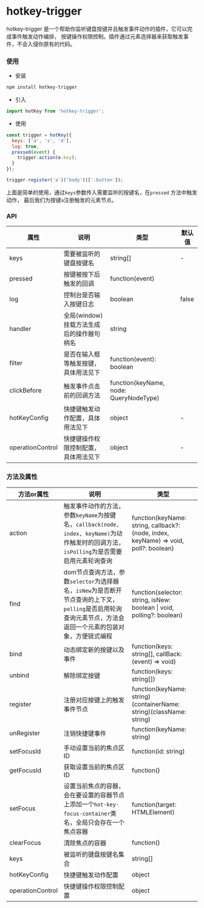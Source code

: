 # hotkey-trigger
hotkey-trigger 是一个帮助你监听键盘按键并且触发事件动作的插件，它可以完成事件触发动作编排，
按键操作权限控制。插件通过元素选择器来获取触发事件，不会入侵你原有的代码。
### 使用

 - 安装

```bash
npm install hotkey-trigger
```
 - 引入

```js
import hotKey from 'hotkey-trigger';
```
 - 使用
 
```javascript
const trigger = hotKey({
  keys: ['a', 's', 'd'],
  log: true,
  pressed(event) {
    trigger.action(e.key);
  }
});

trigger.register('a')('body')(['.button']);

```
上面是简单的使用，通过`keys`参数传入需要监听的按键名，在`pressed` 方法中触发动作，
最后我们为按键`a`注册触发的元素节点。

### API

|  属性 | 说明  | 类型  | 默认值  |
| ------------ | ------------ | ------------ | ------------ |
|  keys | 需要被监听的键盘按键名  |  string[] | -  |
|  pressed | 按键被按下后触发的回调  |  function(event) |   |
| log  |  控制台是否输入按键日志 | boolean  | false  |
| handler  | 全局(window)挂载方法生成后的操作器句柄名  | string  |   |
|  filter | 是否在输入框等触发按键，具体用法见下  | function(event): boolean  |   |
|  clickBefore | 触发事件点击前的回调方法  | function(keyName, node: QueryNodeType)  |   |
|  hotKeyConfig | 快捷键触发动作配置，具体用法见下  | object  | -  |
|  operationControl | 快捷键操作权限控制配置，具体用法见下  | object  | -  |


### 方法及属性
|  方法or属性 | 说明  | 类型  |
| ------------ | ------------ | ------------ |
|  action | 触发事件动作的方法，参数`keyName`为按键名，`callback(node, index, keyName)`为动作触发时的回调方法，`isPolling`为是否需要启用元素轮询查询  |  function(keyName: string, callback?: (node, index, keyName) => void, poll?: boolean) |
|  find | dom节点查询方法，参数`selector`为选择器名，`isNew`为是否断开节点查询的上下文，`polling`是否启用轮询查询元素节点，方法会返回一个元素的包装对象，方便链式编程  |  function(selector: string, isNew: boolean &#124; void, polling?: boolean) |
|  bind | 动态绑定新的按键以及事件  | function(keys: string[], callBack: (event) => void) |
|  unbind | 解除绑定按键  | function(keys: string[]) |
|  register | 注册对应按键上的触发事件节点  | function(keyName: string)(containerName: string)(className: string) |
|  unRegister | 注销快捷键事件  | function(keyName: string) |
|  setFocusId | 手动设置当前的焦点区ID  | function(id: string) |
|  getFocusId | 获取设置当前的焦点区ID  | function() |
|  setFocus | 设置当前焦点的容器，会在要设置的容器节点上添加一个`hot-key-focus-container`类名，全局只会存在一个焦点容器  | function(target: HTMLElement) |
|  clearFocus | 清除焦点的容器  | function() |
|  keys | 被监听的键盘按键名集合  |  string[] |
|  hotKeyConfig | 快捷键触发动作配置  | object  |
|  operationControl | 快捷键操作权限控制配置  | object  |
